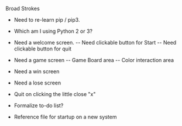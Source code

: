 
Broad Strokes

- Need to re-learn pip / pip3.
- Which am I using Python 2 or 3?

- Need a welcome screen.
-- Need clickable button for Start
-- Need clickable button for quit

- Need a game screen
-- Game Board area
-- Color interaction area

- Need a win screen
- Need a lose screen

- Quit on clicking the little close "x"

- Formalize to-do list?

- Reference file for startup on a new system

